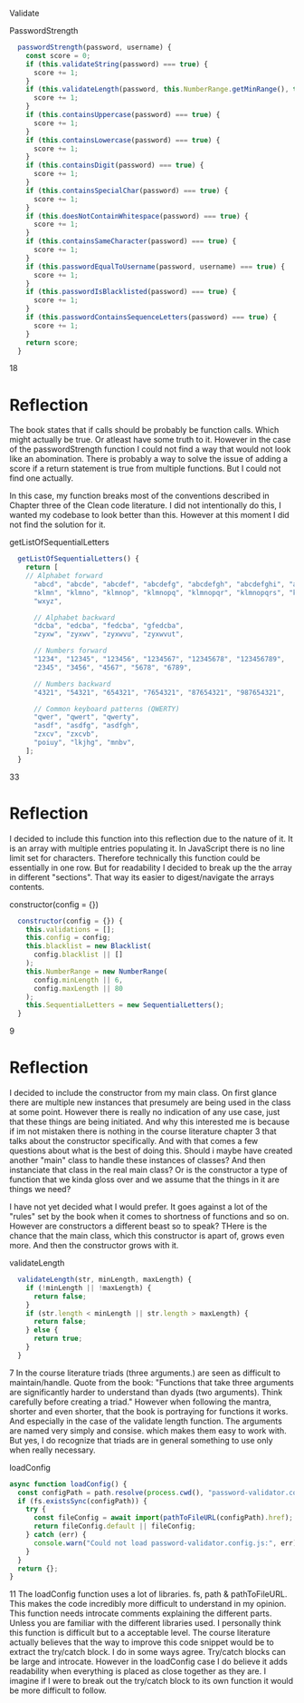 Validate

PasswordStrength
```js
  passwordStrength(password, username) {
    const score = 0;
    if (this.validateString(password) === true) {
      score += 1;
    }
    if (this.validateLength(password, this.NumberRange.getMinRange(), this.NumberRange.getMaxRange()) === true) {
      score += 1;
    }
    if (this.containsUppercase(password) === true) {
      score += 1;
    }
    if (this.containsLowercase(password) === true) {
      score += 1;
    }
    if (this.containsDigit(password) === true) {
      score += 1;
    }
    if (this.containsSpecialChar(password) === true) {
      score += 1;
    }
    if (this.doesNotContainWhitespace(password) === true) {
      score += 1;
    }
    if (this.containsSameCharacter(password) === true) {
      score += 1;
    }
    if (this.passwordEqualToUsername(password, username) === true) {
      score += 1;
    }
    if (this.passwordIsBlacklisted(password) === true) {
      score += 1;
    }
    if (this.passwordContainsSequenceLetters(password) === true) {
      score += 1;
    }
    return score;
  }
  ```
  18
  # Reflection
  The book states that if calls should be probably be function calls. Which might actually be true. Or atleast have some truth to it. However in the case of the passwordStrength function I could not find a way that would not look like an abomination. There is probably a way to solve the issue of adding a score if a return statement is true from multiple functions. But I could not find one actually. 

  In this case, my function breaks most of the conventions described in Chapter three of the Clean code literature. I did not intentionally do this, I wanted my codebase to look better than this. However at this moment I did not find the solution for it. 


getListOfSequentialLetters
```js
  getListOfSequentialLetters() {
    return [
    // Alphabet forward
      "abcd", "abcde", "abcdef", "abcdefg", "abcdefgh", "abcdefghi", "abcdefghij",
      "klmn", "klmno", "klmnop", "klmnopq", "klmnopqr", "klmnopqrs", "klmnopqrst",
      "wxyz",

      // Alphabet backward
      "dcba", "edcba", "fedcba", "gfedcba",
      "zyxw", "zyxwv", "zyxwvu", "zyxwvut",

      // Numbers forward
      "1234", "12345", "123456", "1234567", "12345678", "123456789",
      "2345", "3456", "4567", "5678", "6789",

      // Numbers backward
      "4321", "54321", "654321", "7654321", "87654321", "987654321",

      // Common keyboard patterns (QWERTY)
      "qwer", "qwert", "qwerty",
      "asdf", "asdfg", "asdfgh",
      "zxcv", "zxcvb",
      "poiuy", "lkjhg", "mnbv",
    ];
  }
  ```
  33
  # Reflection
  I decided to include this function into this reflection due to the nature of it. It is an array with multiple entries populating it. In JavaScript there is no line limit set for characters. Therefore technically this function could be essentially in one row. But for readability I decided to break up the the array in different "sections". That way its easier to digest/navigate the arrays contents. 

constructor(config = {})
```js
  constructor(config = {}) {
    this.validations = [];
    this.config = config;
    this.blacklist = new Blacklist(
      config.blacklist || []
    );
    this.NumberRange = new NumberRange(
      config.minLength || 6,
      config.maxLength || 80
    );
    this.SequentialLetters = new SequentialLetters();
  }
```
9
# Reflection
I decided to include the constructor from my main class. On first glance there are multiple new instances that presumely are being used in the class at some point. However there is really no indication of any use case, just that these things are being initiated. And why this interested me is because if im not mistaken there is nothing in the course literature chapter 3 that talks about the constructor specifically. And with that comes a few questions about what is the best of doing this. Should i maybe have created another "main" class to handle these instances of classes? And then instanciate that class in the real main class? Or is the constructor a type of function that we kinda gloss over and we assume that the things in it are things we need? 

I have not yet decided what I would prefer. It goes against a lot of the "rules" set by the book when it comes to shortness of functions and so on. However are constructors a different beast so to speak? THere is the chance that the main class, which this constructor is apart of, grows even more. And then the constructor grows with it. 

validateLength
```js
  validateLength(str, minLength, maxLength) {
    if (!minLength || !maxLength) {
      return false;
    }
    if (str.length < minLength || str.length > maxLength) {
      return false;
    } else {
      return true;
    }
  }
```
7
In the course literature triads (three arguments.) are seen as difficult to maintain/handle. Quote from the book: "Functions that take three arguments are significantly harder to understand than dyads (two arguments). Think carefully before creating a triad." However when following the mantra, shorter and even shorter, that the book is portraying for functions it works. And especially in the case of the validate length function. The arguments are named very simply and consise. which makes them easy to work with. But yes, I do recognize that triads are in general something to use only when really necessary. 

loadConfig
```js
async function loadConfig() {
  const configPath = path.resolve(process.cwd(), "password-validator.config.js");
  if (fs.existsSync(configPath)) {
    try {
      const fileConfig = await import(pathToFileURL(configPath).href);
      return fileConfig.default || fileConfig;
    } catch (err) {
      console.warn("Could not load password-validator.config.js:", err);
    }
  }
  return {};
}
```
11
The loadConfig function uses a lot of libraries. fs, path & pathToFileURL. This makes the code incredibly more difficult to understand in my opinion. This function needs introcate comments explaining the different parts. Unless you are familiar with the different libraries used. I personally think this function is difficult but to a acceptable level. The course literature actually believes that the way to improve this code snippet would be to extract the try/catch block. I do in some ways agree. Try/catch blocks can be large and introcate. However in the loadConfig case I do believe it adds readability when everything is placed as close together as they are. I imagine if I were to break out the try/catch block to its own function it would be more difficult to follow. 